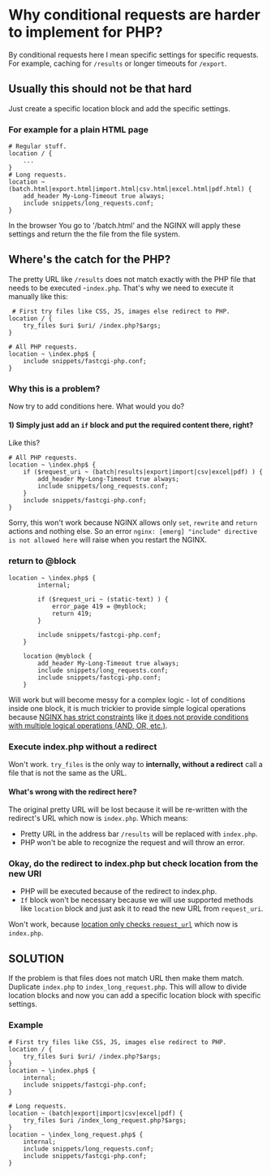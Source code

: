 # Why conditional requests are harder to implement for PHP?
By conditional requests here I mean specific settings for specific requests.
For example, caching for `/results` or longer timeouts for `/export`.

## Usually this should not be that hard
Just create a specific location block and add the specific settings.

### For example for a plain HTML page

```
# Regular stuff.
location / {
    ...
}
# Long requests.
location ~ (batch.html|export.html|import.html|csv.html|excel.html|pdf.html) {
    add_header My-Long-Timeout true always;
    include snippets/long_requests.conf;
}
```
In the browser You go to '/batch.html' and the NGINX will apply these settings
and return the the file from the file system.

## Where's the catch for the PHP?
The pretty URL like `/results` does not match exactly with the PHP file that needs 
to be executed -`index.php`. That's why we need to execute it manually like
this:
```
 # First try files like CSS, JS, images else redirect to PHP.
location / {
    try_files $uri $uri/ /index.php?$args;
}

# All PHP requests.
location ~ \index.php$ {
    include snippets/fastcgi-php.conf;
}
```

### Why this is a problem?
Now try to add conditions here. What would you do? 

#### 1) Simply just add an `if` block and put the required content there, right? 
Like this?
```
# All PHP requests.
location ~ \index.php$ {
    if ($request_uri ~ (batch|results|export|import|csv|excel|pdf) ) {
        add_header My-Long-Timeout true always;
        include snippets/long_requests.conf;
    }
    include snippets/fastcgi-php.conf;
}
```

Sorry, this won't work because NGINX allows only `set`, `rewrite` and `return` 
actions and nothing else. So an error `nginx: [emerg] "include" directive is not allowed here`
will raise when you restart the NGINX.

### return to @block
```
location ~ \index.php$ {
        internal;

		if ($request_uri ~ (static-text) ) {
			error_page 419 = @myblock;
			return 419;
		}

        include snippets/fastcgi-php.conf;
    }

	location @myblock {
		add_header My-Long-Timeout true always;
		include snippets/long_requests.conf;
		include snippets/fastcgi-php.conf;
	}
```

Will work but will become messy for a complex logic - lot of conditions inside
one block, it is much trickier to provide simple logical operations because
[NGINX has strict constraints](/docs/nginx-constraints) like [it does not provide conditions with multiple
logical operations (AND, OR, etc.)](/docs/how-to-provide-conditional-request-settings-like-timeout-or-caching/how-to-have-multiple-conditions-in-nginx.md).

### Execute index.php without a redirect
Won't work. `try_files` is the only way to **internally, without a redirect**
call a file that is not the same as the URL.

#### What's wrong with the redirect here?
The original pretty URL will be lost because it will be re-written with the
redirect's URL which now is `index.php`. Which means:
* Pretty URL in the address bar `/results` will be replaced with `index.php`.
* PHP won't be able to recognize the request and will throw an error. 

### Okay, do the redirect to index.php but check location from the new URI
* PHP will be executed because of the redirect to index.php.
* `If` block won't be necessary because we will use supported methods like `location`
block and just ask it to read the new URL from `request_uri`.

Won't work, because [location only checks `request_url`](/docs/nginx-constraints/contraints-of-nginx-location-block.md#checks-only-request_url-value) which now is `index.php`.

## SOLUTION
If the problem is that files does not match URL then make them match. Duplicate 
`index.php` to `index_long_request.php`. This will allow to divide location 
blocks and now you can add a specific location block with specific settings.

### Example
```
# First try files like CSS, JS, images else redirect to PHP.
location / {
    try_files $uri $uri/ /index.php?$args;
}
location ~ \index.php$ {
    internal;
    include snippets/fastcgi-php.conf;
}

# Long requests.
location ~ (batch|export|import|csv|excel|pdf) {
    try_files $uri /index_long_request.php?$args;
}
location ~ \index_long_request.php$ {
    internal;
    include snippets/long_requests.conf;
    include snippets/fastcgi-php.conf;
}
```